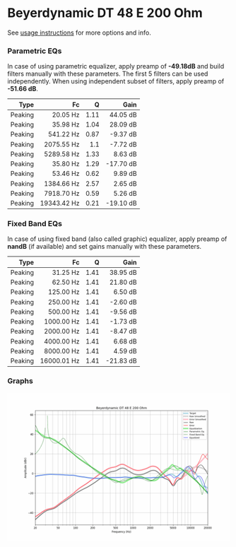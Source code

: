 # Beyerdynamic DT 48 E 200 Ohm
See [usage instructions](https://github.com/jaakkopasanen/AutoEq#usage) for more options and info.

### Parametric EQs
In case of using parametric equalizer, apply preamp of **-49.18dB** and build filters manually
with these parameters. The first 5 filters can be used independently.
When using independent subset of filters, apply preamp of **-51.66 dB**.

| Type    | Fc          |    Q | Gain      |
|--------:|------------:|-----:|----------:|
| Peaking | 20.05 Hz    | 1.11 | 44.05 dB  |
| Peaking | 35.98 Hz    | 1.04 | 28.09 dB  |
| Peaking | 541.22 Hz   | 0.87 | -9.37 dB  |
| Peaking | 2075.55 Hz  | 1.1  | -7.72 dB  |
| Peaking | 5289.58 Hz  | 1.33 | 8.63 dB   |
| Peaking | 35.80 Hz    | 1.29 | -17.70 dB |
| Peaking | 53.46 Hz    | 0.62 | 9.89 dB   |
| Peaking | 1384.66 Hz  | 2.57 | 2.65 dB   |
| Peaking | 7918.70 Hz  | 0.59 | 5.26 dB   |
| Peaking | 19343.42 Hz | 0.21 | -19.10 dB |

### Fixed Band EQs
In case of using fixed band (also called graphic) equalizer, apply preamp of **nandB**
(if available) and set gains manually with these parameters.

| Type    | Fc          |    Q | Gain      |
|--------:|------------:|-----:|----------:|
| Peaking | 31.25 Hz    | 1.41 | 38.95 dB  |
| Peaking | 62.50 Hz    | 1.41 | 21.80 dB  |
| Peaking | 125.00 Hz   | 1.41 | 6.50 dB   |
| Peaking | 250.00 Hz   | 1.41 | -2.60 dB  |
| Peaking | 500.00 Hz   | 1.41 | -9.56 dB  |
| Peaking | 1000.00 Hz  | 1.41 | -1.73 dB  |
| Peaking | 2000.00 Hz  | 1.41 | -8.47 dB  |
| Peaking | 4000.00 Hz  | 1.41 | 6.68 dB   |
| Peaking | 8000.00 Hz  | 1.41 | 4.59 dB   |
| Peaking | 16000.01 Hz | 1.41 | -21.83 dB |

### Graphs
![](./Beyerdynamic%20DT%2048%20E%20200%20Ohm.png)
